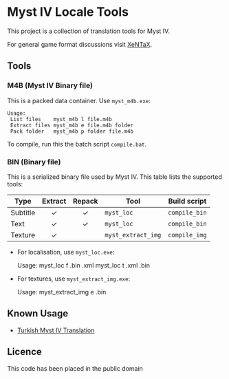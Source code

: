 ﻿# Myst IV Locale Tools

This project is a collection of translation tools for Myst IV.

For general game format discussions visit [XeNTaX][1].


## Tools

### M4B (Myst IV Binary file)

This is a packed data container. Use `myst_m4b.exe`:

    Usage:
     List files    myst_m4b l file.m4b
     Extract files myst_m4b e file.m4b folder
     Pack folder   myst_m4b p folder file.m4b

To compile, run this the batch script `compile.bat`.


### BIN (Binary file)

This is a serialized binary file used by Myst IV. This table lists the supported tools:

| Type     | Extract | Repack | Tool               | Build script  |
|----------|:-------:|:------:|--------------------|---------------|
| Subtitle |    ✓   |    ✓   | `myst_loc`         | `compile_bin` |
| Text     |    ✓   |    ✓   | `myst_loc`         | `compile_bin` |
| Texture  |    ✓   |         | `myst_extract_img` | `compile_img` |

* For localisation, use `myst_loc.exe`:

    Usage:
     myst_loc f <file>.bin <result>.xml
     myst_loc t <file>.xml <result>.bin

* For textures, use `myst_extract_img.exe`:

    Usage:
     myst_extract_img e <file>.bin <result>


## Known Usage

* [Turkish Myst IV Translation][2]


## Licence

This code has been placed in the public domain

[1]:http://forum.xentax.com/viewforum.php?f=10
[2]:http://www.tanersaydam.com/myst-iv-revelation-0-turkce-yamasi-kurulumda/
